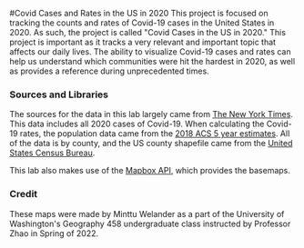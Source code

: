 #Covid Cases and Rates in the US in 2020
This project is focused on tracking the counts and rates of Covid-19 cases in the United States in 2020.
As such, the project is called "Covid Cases in the US in 2020."
This project is important as it tracks a very relevant and important topic that affects our daily lives. The ability to visualize Covid-19 cases and rates can help us understand which communities were hit the hardest in 2020, as well as provides a reference during unprecedented times.

### Sources and Libraries
The sources for the data in this lab largely came from [The New York Times](https://github.com/nytimes/covid-19-data/blob/43d32dde2f87bd4dafbb7d23f5d9e878124018b8/live/us-counties.csv). This data includes all 2020 cases of Covid-19. When calculating the Covid-19 rates, the population data came from the [2018 ACS 5 year estimates](https://data.census.gov/cedsci/table?g=0100000US.050000&d=ACS%205-Year%20Estimates%20Data%20Profiles&tid=ACSDP5Y2018.DP05&hidePreview=true). All of the data is by county, and the US county shapefile came from the [United States Census Bureau](https://www.census.gov/geographies/mapping-files/time-series/geo/carto-boundary-file.html).

This lab also makes use of the [Mapbox API](https://docs.mapbox.com/api/overview/), which provides the basemaps.

### Credit
These maps were made by Minttu Welander as a part of the University of Washington's Geography 458 undergraduate class instructed by Professor Zhao in Spring of 2022.
